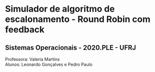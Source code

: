 # Simulador de algoritmo de escalonamento - Round Robin com feedback

## Sistemas Operacionais - 2020.PLE - UFRJ

Professora: Valeria Martins  
Alunos: Leonardo Gonçalves e Pedro Paulo
